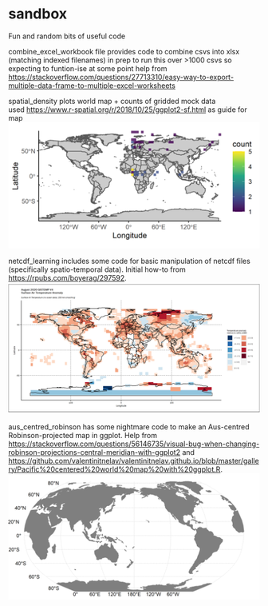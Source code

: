 # sandbox
Fun and random bits of useful code

combine_excel_workbook file provides code to combine csvs into xlsx (matching indexed filenames)
  in prep to run this over >1000 csvs so expecting to funtion-ise at some point
  help from https://stackoverflow.com/questions/27713310/easy-way-to-export-multiple-data-frame-to-multiple-excel-worksheets

spatial_density plots world map + counts of gridded mock data  
used https://www.r-spatial.org/r/2018/10/25/ggplot2-sf.html as guide for map
![map](spatial_density/test_map2.png?raw=true)

netcdf_learning includes some code for basic manipulation of netcdf files (specifically spatio-temporal data). Initial how-to from https://rpubs.com/boyerag/297592.
![temp-anom](netcdf_learning/Gisstemp_Aug_anom.png?raw=true)

aus_centred_robinson has some nightmare code to make an Aus-centred Robinson-projected map in ggplot. Help from https://stackoverflow.com/questions/56146735/visual-bug-when-changing-robinson-projections-central-meridian-with-ggplot2 and https://github.com/valentinitnelav/valentinitnelav.github.io/blob/master/gallery/Pacific%20centered%20world%20map%20with%20ggplot.R. ![robmap](aus_centred_robinson/world_map.png?raw=true)